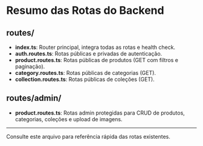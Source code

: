 # Resumo das Rotas do Backend

## routes/
- **index.ts**: Router principal, integra todas as rotas e health check.
- **auth.routes.ts**: Rotas públicas e privadas de autenticação.
- **product.routes.ts**: Rotas públicas de produtos (GET com filtros e paginação).
- **category.routes.ts**: Rotas públicas de categorias (GET).
- **collection.routes.ts**: Rotas públicas de coleções (GET).

## routes/admin/
- **product.routes.ts**: Rotas admin protegidas para CRUD de produtos, categorias, coleções e upload de imagens.

---
Consulte este arquivo para referência rápida das rotas existentes.
